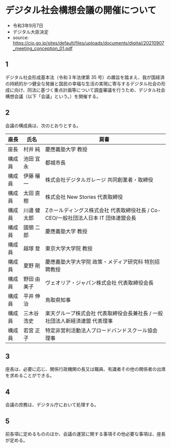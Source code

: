 # デジタル社会構想会議の開催について

- 令和3年9月7日
- デジタル大臣決定
- source: https://cio.go.jp/sites/default/files/uploads/documents/digital/20210907_meeting_conception_01.pdf

## 1

デジタル社会形成基本法（令和３年法律第 35 号）の趣旨を踏まえ、我が国経済の持続的かつ健全な発展と国民の幸福な生活の実現に寄与するデジタル社会の形成に向け、同法に基づく重点計画等について調査審議を行うため、デジタル社会構想会議（以下「会議」という。）を開催する。

## 2

会議の構成員は、次のとおりとする。

|座長|氏名|肩書|
|-|-|-|
|座長|村井 純|慶應義塾大学 教授|
|構成員|池田 宜永|都城市長|
|構成員|伊藤 穰一|株式会社デジタルガレージ 共同創業者・取締役|
|構成員|太田 直樹|株式会社 New Stories 代表取締役|
|構成員|川邊 健太郎|Zホールディングス株式会社 代表取締役社長 / Co-CEO/一般社団法人日本 IT 団体連盟会長|
|構成員|國領 二郎|慶應義塾大学 教授|
|構成員|越塚 登|東京大学大学院 教授|
|構成員|夏野 剛|慶應義塾大学大学院 政策・メディア研究科 特別招聘教授|
|構成員|野田 由美子|ヴェオリア・ジャパン株式会社 代表取締役会長|
|構成員|平井 伸治|鳥取県知事|
|構成員|三木谷 浩史|楽天グループ株式会社 代表取締役会長兼社長 / 一般社団法人新経済連盟 代表理事|
|構成員|若宮 正子|特定非営利活動法人ブロードバンドスクール協会 理事|

## 3

座長は、必要に応じ、関係行政機関の長又は職員、有識者その他の関係者の出席を求めることができる。

## 4

会議の庶務は、デジタル庁において処理する。

## 5

前各項に定めるもののほか、会議の運営に関する事項その他必要な事項は、座長が定める。
